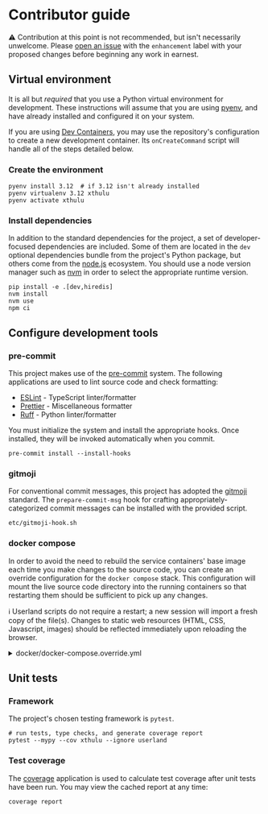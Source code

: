 # Contributor guide

⚠️ Contribution at this point is not recommended, but isn't necessarily
unwelcome. Please [open an issue][] with the `enhancement` label with your
proposed changes before beginning any work in earnest.

## Virtual environment

It is all but _required_ that you use a Python virtual environment for
development. These instructions will assume that you are using [pyenv][], and
have already installed and configured it on your system.

If you are using [Dev Containers][], you may use the repository's configuration
to create a new development container. Its `onCreateCommand` script will handle
all of the steps detailed below.

### Create the environment

```shell
pyenv install 3.12  # if 3.12 isn't already installed
pyenv virtualenv 3.12 xthulu
pyenv activate xthulu
```

### Install dependencies

In addition to the standard dependencies for the project, a set of
developer-focused dependencies are included. Some of them are located in the
`dev` optional dependencies bundle from the project's Python package, but others
come from the [node.js][] ecosystem. You should use a node version manager such
as [nvm][] in order to select the appropriate runtime version.

```shell
pip install -e .[dev,hiredis]
nvm install
nvm use
npm ci
```

## Configure development tools

### pre-commit

This project makes use of the [pre-commit][] system. The following applications
are used to lint source code and check formatting:

- [ESLint][] - TypeScript linter/formatter
- [Prettier][] - Miscellaneous formatter
- [Ruff][] - Python linter/formatter

You must initialize the system and install the appropriate hooks. Once
installed, they will be invoked automatically when you commit.

```shell
pre-commit install --install-hooks
```

### gitmoji

For conventional commit messages, this project has adopted the [gitmoji][]
standard. The `prepare-commit-msg` hook for crafting appropriately-categorized
commit messages can be installed with the provided script.

```shell
etc/gitmoji-hook.sh
```

### docker compose

In order to avoid the need to rebuild the service containers' base image each
time you make changes to the source code, you can create an override
configuration for the `docker compose` stack. This configuration will mount the
live source code directory into the running containers so that restarting them
should be sufficient to pick up any changes.

ℹ️ Userland scripts do not require a restart; a new session will import a fresh
copy of the file(s). Changes to static web resources (HTML, CSS, Javascript,
images) should be reflected immediately upon reloading the browser.

<details>
<summary>docker/docker-compose.override.yml</summary>

```yaml
version: "3"

x-live-source: &live-source
  volumes:
    - ../xthulu:/app/xthulu:ro

services:
  cli: *live-source
  user: *live-source
  ssh: *live-source
  web: *live-source

  web-static:
    volumes:
      # parent volume cannot be read-only or subvolumes will not mount
      - ../xthulu/web/static:/usr/share/nginx/html
      - ../userland/web/static:/usr/share/nginx/html/user:ro
```

</details>

## Unit tests

### Framework

The project's chosen testing framework is `pytest`.

```shell
# run tests, type checks, and generate coverage report
pytest --mypy --cov xthulu --ignore userland
```

### Test coverage

The [coverage][] application is used to calculate test coverage after unit tests
have been run. You may view the cached report at any time:

```shell
coverage report
```

[coverage]: https://coverage.readthedocs.io/en/latest/
[dev containers]: https://containers.dev/
[eslint]: https://eslint.org/
[gitmoji]: https://gitmoji.dev
[node.js]: https://nodejs.org
[nvm]: https://github.com/nvm-sh/nvm
[open an issue]: https://github.com/haliphax/xthulu/issues/new?labels=enhancement&title=Proposal:%20
[pre-commit]: https://pre-commit.com/
[prettier]: https://prettier.io/
[pyenv]: https://github.com/pyenv/pyenv
[ruff]: https://beta.ruff.rs/docs/
